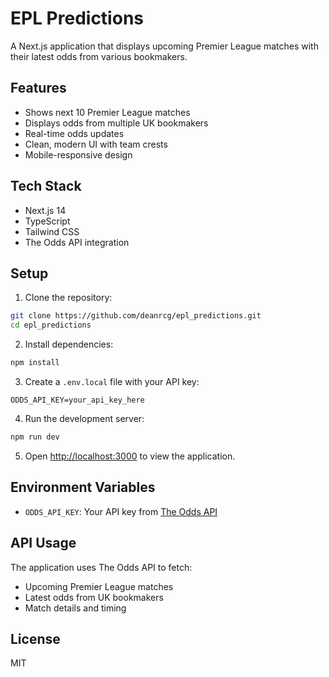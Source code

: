 # EPL Predictions

A Next.js application that displays upcoming Premier League matches with their latest odds from various bookmakers.

## Features

- Shows next 10 Premier League matches
- Displays odds from multiple UK bookmakers
- Real-time odds updates
- Clean, modern UI with team crests
- Mobile-responsive design

## Tech Stack

- Next.js 14
- TypeScript
- Tailwind CSS
- The Odds API integration

## Setup

1. Clone the repository:
```bash
git clone https://github.com/deanrcg/epl_predictions.git
cd epl_predictions
```

2. Install dependencies:
```bash
npm install
```

3. Create a `.env.local` file with your API key:
```
ODDS_API_KEY=your_api_key_here
```

4. Run the development server:
```bash
npm run dev
```

5. Open [http://localhost:3000](http://localhost:3000) to view the application.

## Environment Variables

- `ODDS_API_KEY`: Your API key from [The Odds API](https://the-odds-api.com/)

## API Usage

The application uses The Odds API to fetch:
- Upcoming Premier League matches
- Latest odds from UK bookmakers
- Match details and timing

## License

MIT 